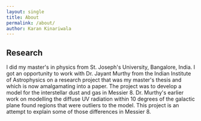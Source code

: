 ```yaml
---
layout: single
title: About
permalink: /about/
author: Karan Kinariwala
---
```


## Research

I did my master's in physics from St. Joseph's University, Bangalore, India. I got an opportunity to work with Dr. Jayant Murthy from the Indian Institute of Astrophysics on a research project that was my master's thesis and which is now amalgamating into a paper. The project was to develop a model for the interstellar dust and gas in Messier 8. Dr. Murthy's earlier work on modelling the diffuse UV radiation within 10 degrees of the galactic plane found regions that were outliers to the model. This project is an attempt to explain some of those differences in Messier 8. 
